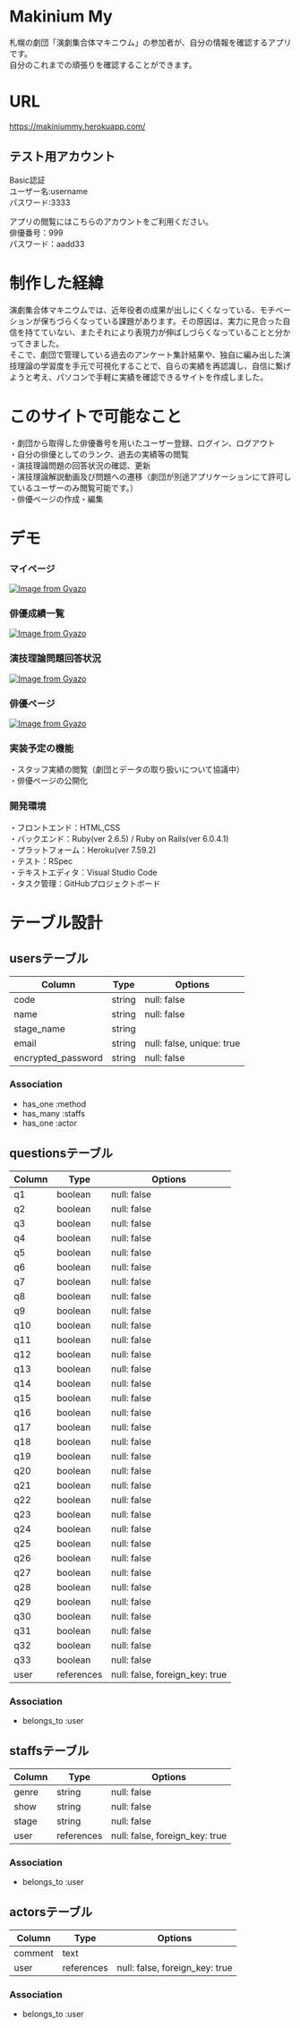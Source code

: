 # Makinium My

札幌の劇団「演劇集合体マキニウム」の参加者が、自分の情報を確認するアプリです。  
自分のこれまでの頑張りを確認することができます。

# URL
https://makiniummy.herokuapp.com/

## テスト用アカウント

Basic認証  
ユーザー名:username  
パスワード:3333  

アプリの閲覧にはこちらのアカウントをご利用ください。  
俳優番号：999  
パスワード：aadd33

# 制作した経緯
演劇集合体マキニウムでは、近年役者の成果が出しにくくなっている、モチベーションが保ちづらくなっている課題があります。その原因は、実力に見合った自信を持てていない、またそれにより表現力が伸ばしづらくなっていることと分かってきました。  
そこで、劇団で管理している過去のアンケート集計結果や、独自に編み出した演技理論の学習度を手元で可視化することで、自らの実績を再認識し、自信に繋げようと考え、パソコンで手軽に実績を確認できるサイトを作成しました。

# このサイトで可能なこと
・劇団から取得した俳優番号を用いたユーザー登録、ログイン、ログアウト  
・自分の俳優としてのランク、過去の実績等の閲覧  
・演技理論問題の回答状況の確認、更新  
・演技理論解説動画及び問題への遷移（劇団が別途アプリケーションにて許可しているユーザーのみ閲覧可能です。）  
・俳優ページの作成・編集

# デモ
### マイページ
[![Image from Gyazo](https://i.gyazo.com/bc90453439daf83318e09cc18f512fb2.png)](https://gyazo.com/bc90453439daf83318e09cc18f512fb2)

### 俳優成績一覧
[![Image from Gyazo](https://i.gyazo.com/b872fc009b10f5fc4029d409cf566248.gif)](https://gyazo.com/b872fc009b10f5fc4029d409cf566248)

### 演技理論問題回答状況
[![Image from Gyazo](https://i.gyazo.com/0f316de35ed0d52e1b711cc5a7ff71d8.jpg)](https://gyazo.com/0f316de35ed0d52e1b711cc5a7ff71d8)

### 俳優ページ
[![Image from Gyazo](https://i.gyazo.com/a354fca44e963aec956b3f33c1097d08.gif)](https://gyazo.com/a354fca44e963aec956b3f33c1097d08)

### 実装予定の機能
・スタッフ実績の閲覧（劇団とデータの取り扱いについて協議中）  
・俳優ページの公開化

### 開発環境
・フロントエンド：HTML,CSS  
・バックエンド：Ruby(ver 2.6.5) / Ruby on Rails(ver 6.0.4.1)  
・プラットフォーム：Heroku(ver 7.59.2)  
・テスト：RSpec  
・テキストエディタ：Visual Studio Code  
・タスク管理：GitHubプロジェクトボード  


# テーブル設計

## usersテーブル

| Column             | Type   | Options                   |
|--------------------|--------|---------------------------|
| code               | string | null: false               |
| name               | string | null: false               |
| stage_name         | string |                           |
| email              | string | null: false, unique: true |
| encrypted_password | string | null: false               |

### Association

- has_one  :method
- has_many :staffs
- has_one  :actor

## questionsテーブル

| Column  | Type       | Options                        |
|---------|------------|--------------------------------|
| q1      | boolean    | null: false                    |
| q2      | boolean    | null: false                    |
| q3      | boolean    | null: false                    |
| q4      | boolean    | null: false                    |
| q5      | boolean    | null: false                    |
| q6      | boolean    | null: false                    |
| q7      | boolean    | null: false                    |
| q8      | boolean    | null: false                    |
| q9      | boolean    | null: false                    |
| q10     | boolean    | null: false                    |
| q11     | boolean    | null: false                    |
| q12     | boolean    | null: false                    |
| q13     | boolean    | null: false                    |
| q14     | boolean    | null: false                    |
| q15     | boolean    | null: false                    |
| q16     | boolean    | null: false                    |
| q17     | boolean    | null: false                    |
| q18     | boolean    | null: false                    |
| q19     | boolean    | null: false                    |
| q20     | boolean    | null: false                    |
| q21     | boolean    | null: false                    |
| q22     | boolean    | null: false                    |
| q23     | boolean    | null: false                    |
| q24     | boolean    | null: false                    |
| q25     | boolean    | null: false                    |
| q26     | boolean    | null: false                    |
| q27     | boolean    | null: false                    |
| q28     | boolean    | null: false                    |
| q29     | boolean    | null: false                    |
| q30     | boolean    | null: false                    |
| q31     | boolean    | null: false                    |
| q32     | boolean    | null: false                    |
| q33     | boolean    | null: false                    |
| user    | references | null: false, foreign_key: true |

### Association

- belongs_to :user

## staffsテーブル

| Column | Type       | Options                        |
|--------|------------|--------------------------------|
| genre  | string     | null: false                    |
| show   | string     | null: false                    |
| stage  | string     | null: false                    |
| user   | references | null: false, foreign_key: true |

### Association

- belongs_to :user

## actorsテーブル

| Column  | Type       | Options                        |
|---------|------------|--------------------------------|
| comment | text       |                                |
| user    | references | null: false, foreign_key: true |

### Association

- belongs_to :user

